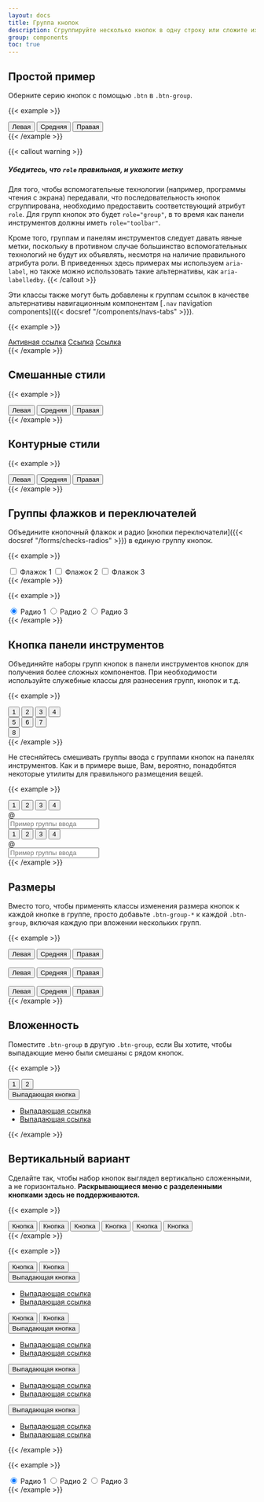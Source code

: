 ```yaml
---
layout: docs
title: Группа кнопок
description: Сгруппируйте несколько кнопок в одну строку или сложите их в вертикальный столбец.
group: components
toc: true
---
```


## Простой пример

Оберните серию кнопок с помощью `.btn` в `.btn-group`.

{{< example >}}
<div class="btn-group" role="group" aria-label="Простой пример">
  <button type="button" class="btn btn-primary">Левая</button>
  <button type="button" class="btn btn-primary">Средняя</button>
  <button type="button" class="btn btn-primary">Правая</button>
</div>
{{< /example >}}

{{< callout warning >}}
##### Убедитесь, что `role` правильная, и укажите метку

Для того, чтобы вспомогательные технологии (например, программы чтения с экрана) передавали, что последовательность кнопок сгруппирована, необходимо предоставить соответствующий атрибут `role`. Для групп кнопок это будет `role="group"`, в то время как панели инструментов должны иметь `role="toolbar"`.

Кроме того, группам и панелям инструментов следует давать явные метки, поскольку в противном случае большинство вспомогательных технологий не будут их объявлять, несмотря на наличие правильного атрибута роли. В приведенных здесь примерах мы используем `aria-label`, но также можно использовать такие альтернативы, как `aria-labelledby`.
{{< /callout >}}

Эти классы также могут быть добавлены к группам ссылок в качестве альтернативы навигационным компонентам [`.nav` navigation components]({{< docsref "/components/navs-tabs" >}}).

{{< example >}}
<div class="btn-group">
  <a href="#" class="btn btn-primary active" aria-current="page">Активная ссылка</a>
  <a href="#" class="btn btn-primary">Ссылка</a>
  <a href="#" class="btn btn-primary">Ссылка</a>
</div>
{{< /example >}}

## Смешанные стили

{{< example >}}
<div class="btn-group" role="group" aria-label="Basic mixed styles example">
  <button type="button" class="btn btn-danger">Левая</button>
  <button type="button" class="btn btn-warning">Средняя</button>
  <button type="button" class="btn btn-success">Правая</button>
</div>
{{< /example >}}

## Контурные стили

{{< example >}}
<div class="btn-group" role="group" aria-label="Basic outlined example">
  <button type="button" class="btn btn-outline-primary">Левая</button>
  <button type="button" class="btn btn-outline-primary">Средняя</button>
  <button type="button" class="btn btn-outline-primary">Правая</button>
</div>
{{< /example >}}

## Группы флажков и переключателей

Объедините кнопочный флажок и радио [кнопки переключатели]({{< docsref "/forms/checks-radios" >}}) в единую группу кнопок.

{{< example >}}
<div class="btn-group" role="group" aria-label="Базовая группа переключателей флажков">
  <input type="checkbox" class="btn-check" id="btncheck1" autocomplete="off">
  <label class="btn btn-outline-primary" for="btncheck1">Флажок 1</label>

  <input type="checkbox" class="btn-check" id="btncheck2" autocomplete="off">
  <label class="btn btn-outline-primary" for="btncheck2">Флажок 2</label>

  <input type="checkbox" class="btn-check" id="btncheck3" autocomplete="off">
  <label class="btn btn-outline-primary" for="btncheck3">Флажок 3</label>
</div>
{{< /example >}}

{{< example >}}
<div class="btn-group" role="group" aria-label="Базовая группа переключателей радио">
  <input type="radio" class="btn-check" name="btnradio" id="btnradio1" autocomplete="off" checked>
  <label class="btn btn-outline-primary" for="btnradio1">Радио 1</label>

  <input type="radio" class="btn-check" name="btnradio" id="btnradio2" autocomplete="off">
  <label class="btn btn-outline-primary" for="btnradio2">Радио 2</label>

  <input type="radio" class="btn-check" name="btnradio" id="btnradio3" autocomplete="off">
  <label class="btn btn-outline-primary" for="btnradio3">Радио 3</label>
</div>
{{< /example >}}

## Кнопка панели инструментов

Объединяйте наборы групп кнопок в панели инструментов кнопок для получения более сложных компонентов. При необходимости используйте служебные классы для разнесения групп, кнопок и т.д.

{{< example >}}
<div class="btn-toolbar" role="toolbar" aria-label="Панель инструментов с группами кнопок">
  <div class="btn-group me-2" role="group" aria-label="Первая группа">
    <button type="button" class="btn btn-primary">1</button>
    <button type="button" class="btn btn-primary">2</button>
    <button type="button" class="btn btn-primary">3</button>
    <button type="button" class="btn btn-primary">4</button>
  </div>
  <div class="btn-group me-2" role="group" aria-label="Вторая группа">
    <button type="button" class="btn btn-secondary">5</button>
    <button type="button" class="btn btn-secondary">6</button>
    <button type="button" class="btn btn-secondary">7</button>
  </div>
  <div class="btn-group" role="group" aria-label="Третья группа">
    <button type="button" class="btn btn-info">8</button>
  </div>
</div>
{{< /example >}}

Не стесняйтесь смешивать группы ввода с группами кнопок на панелях инструментов. Как и в примере выше, Вам, вероятно, понадобятся некоторые утилиты для правильного размещения вещей.

{{< example >}}
<div class="btn-toolbar mb-3" role="toolbar" aria-label="Панель инструментов с группами кнопок">
  <div class="btn-group me-2" role="group" aria-label="Первая группа">
    <button type="button" class="btn btn-outline-secondary">1</button>
    <button type="button" class="btn btn-outline-secondary">2</button>
    <button type="button" class="btn btn-outline-secondary">3</button>
    <button type="button" class="btn btn-outline-secondary">4</button>
  </div>
  <div class="input-group">
    <div class="input-group-text" id="btnGroupAddon">@</div>
    <input type="text" class="form-control" placeholder="Пример группы ввода" aria-label="Пример группы ввода" aria-describedby="btnGroupAddon">
  </div>
</div>

<div class="btn-toolbar justify-content-between" role="toolbar" aria-label="Панель инструментов с группами кнопок">
  <div class="btn-group" role="group" aria-label="Первая группа">
    <button type="button" class="btn btn-outline-secondary">1</button>
    <button type="button" class="btn btn-outline-secondary">2</button>
    <button type="button" class="btn btn-outline-secondary">3</button>
    <button type="button" class="btn btn-outline-secondary">4</button>
  </div>
  <div class="input-group">
    <div class="input-group-text" id="btnGroupAddon2">@</div>
    <input type="text" class="form-control" placeholder="Пример группы ввода" aria-label="Пример группы ввода" aria-describedby="btnGroupAddon2">
  </div>
</div>
{{< /example >}}

## Размеры

Вместо того, чтобы применять классы изменения размера кнопок к каждой кнопке в группе, просто добавьте `.btn-group-*` к каждой `.btn-group`, включая каждую при вложении нескольких групп.

{{< example >}}
<div class="btn-group btn-group-lg" role="group" aria-label="Группа больших кнопок">
  <button type="button" class="btn btn-outline-dark">Левая</button>
  <button type="button" class="btn btn-outline-dark">Средняя</button>
  <button type="button" class="btn btn-outline-dark">Правая</button>
</div>
<br>
<div class="btn-group" role="group" aria-label="Группа кнопок по умолчанию">
  <button type="button" class="btn btn-outline-dark">Левая</button>
  <button type="button" class="btn btn-outline-dark">Средняя</button>
  <button type="button" class="btn btn-outline-dark">Правая</button>
</div>
<br>
<div class="btn-group btn-group-sm" role="group" aria-label="Маленькая группа кнопок">
  <button type="button" class="btn btn-outline-dark">Левая</button>
  <button type="button" class="btn btn-outline-dark">Средняя</button>
  <button type="button" class="btn btn-outline-dark">Правая</button>
</div>
{{< /example >}}

## Вложенность

Поместите `.btn-group` в другую `.btn-group`, если Вы хотите, чтобы выпадающие меню были смешаны с рядом кнопок.

{{< example >}}
<div class="btn-group" role="group" aria-label="Группа кнопок с вложенным раскрывающимся списком">
  <button type="button" class="btn btn-primary">1</button>
  <button type="button" class="btn btn-primary">2</button>

  <div class="btn-group" role="group">
    <button type="button" class="btn btn-primary dropdown-toggle" data-bs-toggle="dropdown" aria-expanded="false">
      Выпадающая кнопка
    </button>
    <ul class="dropdown-menu">
      <li><a class="dropdown-item" href="#">Выпадающая ссылка</a></li>
      <li><a class="dropdown-item" href="#">Выпадающая ссылка</a></li>
    </ul>
  </div>
</div>
{{< /example >}}

## Вертикальный вариант

Сделайте так, чтобы набор кнопок выглядел вертикально сложенными, а не горизонтально. **Раскрывающиеся меню с разделенными кнопками здесь не поддерживаются.**

{{< example >}}
<div class="btn-group-vertical" role="group" aria-label="Вертикальная группа кнопок">
  <button type="button" class="btn btn-dark">Кнопка</button>
  <button type="button" class="btn btn-dark">Кнопка</button>
  <button type="button" class="btn btn-dark">Кнопка</button>
  <button type="button" class="btn btn-dark">Кнопка</button>
  <button type="button" class="btn btn-dark">Кнопка</button>
  <button type="button" class="btn btn-dark">Кнопка</button>
</div>
{{< /example >}}

{{< example >}}
<div class="btn-group-vertical" role="group" aria-label="Вертикальная группа кнопок">
  <button type="button" class="btn btn-primary">Кнопка</button>
  <button type="button" class="btn btn-primary">Кнопка</button>
  <div class="btn-group" role="group">
    <button type="button" class="btn btn-primary dropdown-toggle" data-bs-toggle="dropdown" aria-expanded="false">
      Выпадающая кнопка
    </button>
    <ul class="dropdown-menu">
      <li><a class="dropdown-item" href="#">Выпадающая ссылка</a></li>
      <li><a class="dropdown-item" href="#">Выпадающая ссылка</a></li>
    </ul>
  </div>
  <button type="button" class="btn btn-primary">Кнопка</button>
  <button type="button" class="btn btn-primary">Кнопка</button>
  <div class="btn-group" role="group">
    <button type="button" class="btn btn-primary dropdown-toggle" data-bs-toggle="dropdown" aria-expanded="false">
      Выпадающая кнопка
    </button>
    <ul class="dropdown-menu">
      <li><a class="dropdown-item" href="#">Выпадающая ссылка</a></li>
      <li><a class="dropdown-item" href="#">Выпадающая ссылка</a></li>
    </ul>
  </div>
  <div class="btn-group" role="group">
    <button type="button" class="btn btn-primary dropdown-toggle" data-bs-toggle="dropdown" aria-expanded="false">
      Выпадающая кнопка
    </button>
    <ul class="dropdown-menu">
      <li><a class="dropdown-item" href="#">Выпадающая ссылка</a></li>
      <li><a class="dropdown-item" href="#">Выпадающая ссылка</a></li>
    </ul>
  </div>
  <div class="btn-group" role="group">
    <button type="button" class="btn btn-primary dropdown-toggle" data-bs-toggle="dropdown" aria-expanded="false">
      Выпадающая кнопка
    </button>
    <ul class="dropdown-menu">
      <li><a class="dropdown-item" href="#">Выпадающая ссылка</a></li>
      <li><a class="dropdown-item" href="#">Выпадающая ссылка</a></li>
    </ul>
  </div>
</div>
{{< /example >}}

{{< example >}}
<div class="btn-group-vertical" role="group" aria-label="Вертикальная группа кнопок-переключателей">
  <input type="radio" class="btn-check" name="vbtn-radio" id="vbtn-radio1" autocomplete="off" checked>
  <label class="btn btn-outline-danger" for="vbtn-radio1">Радио 1</label>
  <input type="radio" class="btn-check" name="vbtn-radio" id="vbtn-radio2" autocomplete="off">
  <label class="btn btn-outline-danger" for="vbtn-radio2">Радио 2</label>
  <input type="radio" class="btn-check" name="vbtn-radio" id="vbtn-radio3" autocomplete="off">
  <label class="btn btn-outline-danger" for="vbtn-radio3">Радио 3</label>
</div>
{{< /example >}}

